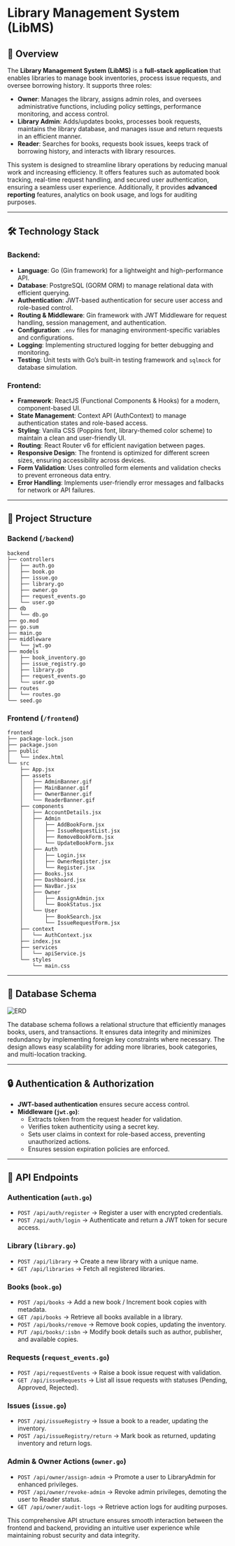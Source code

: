 # **Library Management System (LibMS)**

## **📌 Overview**
The **Library Management System (LibMS)** is a **full-stack application** that enables libraries to manage book inventories, process issue requests, and oversee borrowing history. It supports three roles:

- **Owner**: Manages the library, assigns admin roles, and oversees administrative functions, including policy settings, performance monitoring, and access control.
- **Library Admin**: Adds/updates books, processes book requests, maintains the library database, and manages issue and return requests in an efficient manner.
- **Reader**: Searches for books, requests book issues, keeps track of borrowing history, and interacts with library resources.

This system is designed to streamline library operations by reducing manual work and increasing efficiency. It offers features such as automated book tracking, real-time request handling, and secured user authentication, ensuring a seamless user experience. Additionally, it provides **advanced reporting** features, analytics on book usage, and logs for auditing purposes.

---

## **🛠️ Technology Stack**

### **Backend:**
- **Language**: Go (Gin framework) for a lightweight and high-performance API.
- **Database**: PostgreSQL (GORM ORM) to manage relational data with efficient querying.
- **Authentication**: JWT-based authentication for secure user access and role-based control.
- **Routing & Middleware**: Gin framework with JWT Middleware for request handling, session management, and authentication.
- **Configuration**: `.env` files for managing environment-specific variables and configurations.
- **Logging**: Implementing structured logging for better debugging and monitoring.
- **Testing**: Unit tests with Go’s built-in testing framework and `sqlmock` for database simulation.

### **Frontend:**
- **Framework**: ReactJS (Functional Components & Hooks) for a modern, component-based UI.
- **State Management**: Context API (AuthContext) to manage authentication states and role-based access.
- **Styling**: Vanilla CSS (Poppins font, library-themed color scheme) to maintain a clean and user-friendly UI.
- **Routing**: React Router v6 for efficient navigation between pages.
- **Responsive Design**: The frontend is optimized for different screen sizes, ensuring accessibility across devices.
- **Form Validation**: Uses controlled form elements and validation checks to prevent erroneous data entry.
- **Error Handling**: Implements user-friendly error messages and fallbacks for network or API failures.

---

## **💁️ Project Structure**

### **Backend (`/backend`)**
```
backend
├── controllers
│   ├── auth.go
│   ├── book.go
│   ├── issue.go
│   ├── library.go
│   ├── owner.go
│   ├── request_events.go
│   └── user.go
├── db
│   └── db.go
├── go.mod
├── go.sum
├── main.go
├── middleware
│   └── jwt.go
├── models
│   ├── book_inventory.go
│   ├── issue_registry.go
│   ├── library.go
│   ├── request_events.go
│   └── user.go
├── routes
│   └── routes.go
└── seed.go
```

### **Frontend (`/frontend`)**
```
frontend
├── package-lock.json
├── package.json
├── public
│   └── index.html
└── src
    ├── App.jsx
    ├── assets
    │   ├── AdminBanner.gif
    │   ├── MainBanner.gif
    │   ├── OwnerBanner.gif
    │   └── ReaderBanner.gif
    ├── components
    │   ├── AccountDetails.jsx
    │   ├── Admin
    │   │   ├── AddBookForm.jsx
    │   │   ├── IssueRequestList.jsx
    │   │   ├── RemoveBookForm.jsx
    │   │   └── UpdateBookForm.jsx
    │   ├── Auth
    │   │   ├── Login.jsx
    │   │   ├── OwnerRegister.jsx
    │   │   └── Register.jsx
    │   ├── Books.jsx
    │   ├── Dashboard.jsx
    │   ├── NavBar.jsx
    │   ├── Owner
    │   │   ├── AssignAdmin.jsx
    │   │   └── BookStatus.jsx
    │   └── User
    │       ├── BookSearch.jsx
    │       └── IssueRequestForm.jsx
    ├── context
    │   └── AuthContext.jsx
    ├── index.jsx
    ├── services
    │   └── apiService.js
    └── styles
        └── main.css
```

---

## **📄 Database Schema**
![ERD](./img/er.png)

The database schema follows a relational structure that efficiently manages books, users, and transactions. It ensures data integrity and minimizes redundancy by implementing foreign key constraints where necessary. The design allows easy scalability for adding more libraries, book categories, and multi-location tracking.

---

## **🔒 Authentication & Authorization**
- **JWT-based authentication** ensures secure access control.
- **Middleware (`jwt.go`)**:
  - Extracts token from the request header for validation.
  - Verifies token authenticity using a secret key.
  - Sets user claims in context for role-based access, preventing unauthorized actions.
  - Ensures session expiration policies are enforced.

---

## **📌 API Endpoints**

### **Authentication (`auth.go`)**
- `POST /api/auth/register` → Register a user with encrypted credentials.
- `POST /api/auth/login` → Authenticate and return a JWT token for secure access.

### **Library (`library.go`)**
- `POST /api/library` → Create a new library with a unique name.
- `GET /api/libraries` → Fetch all registered libraries.

### **Books (`book.go`)**
- `POST /api/books` → Add a new book / Increment book copies with metadata.
- `GET /api/books` → Retrieve all books available in a library.
- `POST /api/books/remove` → Remove book copies, updating the inventory.
- `PUT /api/books/:isbn` → Modify book details such as author, publisher, and available copies.

### **Requests (`request_events.go`)**
- `POST /api/requestEvents` → Raise a book issue request with validation.
- `GET /api/issueRequests` → List all issue requests with statuses (Pending, Approved, Rejected).

### **Issues (`issue.go`)**
- `POST /api/issueRegistry` → Issue a book to a reader, updating the inventory.
- `POST /api/issueRegistry/return` → Mark book as returned, updating inventory and return logs.

### **Admin & Owner Actions (`owner.go`)**
- `POST /api/owner/assign-admin` → Promote a user to LibraryAdmin for enhanced privileges.
- `POST /api/owner/revoke-admin` → Revoke admin privileges, demoting the user to Reader status.
- `GET /api/owner/audit-logs` → Retrieve action logs for auditing purposes.

This comprehensive API structure ensures smooth interaction between the frontend and backend, providing an intuitive user experience while maintaining robust security and data integrity.

